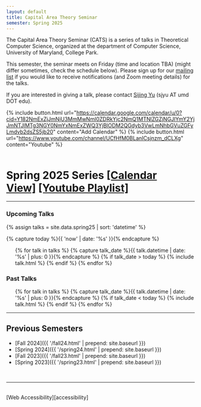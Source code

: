 ```yaml
---
layout: default
title: Capital Area Theory Seminar
semester: Spring 2025
---
```


The Capital Area Theory Seminar (CATS) is a series of talks in 
Theoretical Computer Science, organized at the department of Computer 
Science, University of Maryland, College Park. 

<!-- Modify this -->
This semester, the seminar meets on Friday (time and location TBA)
(might differ sometimes, check the schedule below).
Please sign up for our [mailing list][theory-local] if you would like to 
receive notifications (and Zoom meeting details) for the talks.

If you are interested in giving a talk, please contact [Sijing Yu][sijing] (sjyu AT umd DOT edu).
<!--  -->

{% include button.html url="https://calendar.google.com/calendar/u/0?cid=Y182NmExZjJmNjU3MmMwNmI0ZDRkYjc2NmQ1MTNlZGZjNGJlYmY2YjJmNTJlMTg3NGY0NmYxNmExZWQ3YjBlODM2QGdyb3VwLmNhbGVuZGFyLmdvb2dsZS5jb20" content="Add Calendar" %} {% include button.html url="https://www.youtube.com/channel/UCfHfM0BLanICsjnzm_dCLXg" content="Youtube" %}
<br>
<br>

<!-- Modify this -->
<h1>Spring 2025 Series <span><a href="https://calendar.google.com/calendar/u/0?cid=Y182NmExZjJmNjU3MmMwNmI0ZDRkYjc2NmQ1MTNlZGZjNGJlYmY2YjJmNTJlMTg3NGY0NmYxNmExZWQ3YjBlODM2QGdyb3VwLmNhbGVuZGFyLmdvb2dsZS5jb20">[Calendar View]</a>&nbsp;<a href="https://youtube.com/playlist?list=PLguvVsMLmA-DKnG_k6SPvpJfxVfVrvqts&si=BC13YVqgK_pV5_5_">[Youtube Playlist]</a></span></h1>
<!--  -->
<hr/>

### Upcoming Talks
<!-- Modify this -->
{% assign talks = site.data.spring25 | sort: 'datetime' %}
<!--  -->
{% capture today %}{{ 'now' | date: '%s' }}{% endcapture %}

<ul>
{% for talk in talks %}
  {% capture talk_date %}{{ talk.datetime | date: '%s' | plus: 0 }}{% endcapture %}
  {% if talk_date > today %}
      {% include talk.html %}
  {% endif %}
{% endfor %}
</ul>

### Past Talks
<ul>
{% for talk in talks %}
  {% capture talk_date %}{{ talk.datetime | date: '%s' | plus: 0 }}{% endcapture %}
  {% if talk_date < today %}
      {% include talk.html %}
  {% endif %}
{% endfor %}
</ul>

<hr/>

## Previous Semesters
- [Fall 2024]({{ '/fall24.html' | prepend: site.baseurl }})
- [Spring 2024]({{ '/spring24.html' | prepend: site.baseurl }})
- [Fall 2023]({{ '/fall23.html' | prepend: site.baseurl }})
- [Spring 2023]({{ '/spring23.html' | prepend: site.baseurl }})

<br/>
<hr/>
<br/>
[Web Accessibility][accessibility]

<!-- Modify this -->
[sijing]: https://www.cs.umd.edu/people/sjyu
[theory-local]: https://mailman.cs.umd.edu/mailman/listinfo/theory-local
[accessibility]: https://www.umd.edu/web-accessibility
<!--  -->